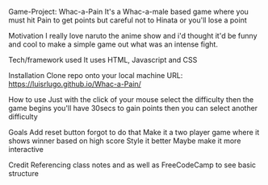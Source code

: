 Game-Project: Whac-a-Pain
It's a Whac-a-male based game where you must hit Pain to get points but careful not to Hinata or you'll lose a point

Motivation
I really love naruto the anime show and i'd thought it'd be funny and cool to make a simple game out what was an intense fight.

Tech/framework used
It uses HTML, Javascript and CSS

Installation
Clone repo onto your local machine URL: https://luisrlugo.github.io/Whac-a-Pain/

How to use
Just with the click of your mouse select the difficulty then the game begins you'll have 30secs to gain points then you can select another difficulty

Goals
Add reset button forgot to do that
Make it a two player game where it shows winner based on high score
Style it better
Maybe make it more interactive

Credit
Referencing class notes and as well as FreeCodeCamp to see basic structure
